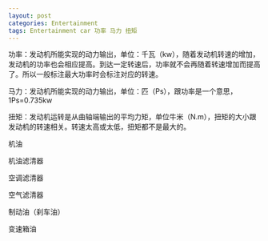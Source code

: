 ```yaml
---
layout: post
categories: Entertainment
tags: Entertainment car 功率 马力 扭矩
---
```


功率：发动机所能实现的动力输出，单位：千瓦（kw），随着发动机转速的增加，发动机的功率也会相应提高。到达一定转速后，功率就不会再随着转速增加而提高了。所以一般标注最大功率时会标注对应的转速。

马力：发动机所能实现的动力输出，单位：匹（Ps），跟功率是一个意思，1Ps=0.735kw

扭矩：发动机运转是从曲轴端输出的平均力矩，单位牛米（N.m），扭矩的大小跟发动机的转速相关。转速太高或太低，扭矩都不是最大的。



机油

机油滤清器

空调滤清器

空气滤清器

制动油（刹车油）

变速箱油